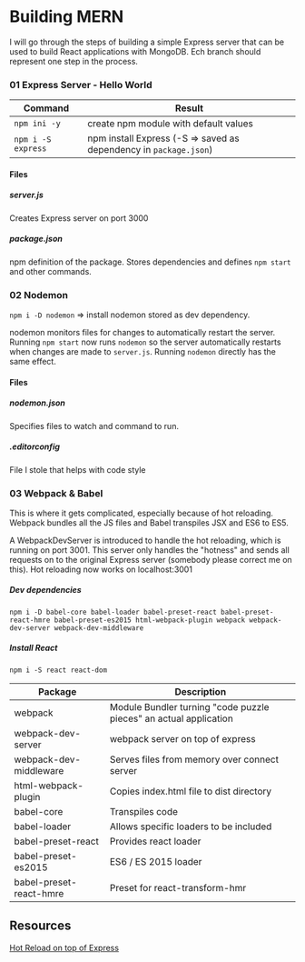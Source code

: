 # Building MERN
I will go through the steps of building a simple Express server that can be used
to build React applications with MongoDB. Ech branch should represent one step
in the process.

### 01 Express Server - Hello World
| Command | Result |
| --- | --- |
|`npm ini -y` | create npm module with default values |
|`npm i -S express` | npm install Express (-S => saved as dependency in `package.json`)|

#### Files
##### server.js
Creates Express server on port 3000
##### package.json
npm definition of the package. Stores dependencies and defines `npm start` and other commands.

### 02 Nodemon
`npm i -D nodemon` => install nodemon stored as dev dependency.

nodemon monitors files for changes to automatically restart the server. Running `npm start` now runs `nodemon`
so the server automatically restarts when changes are made to `server.js`.
Running `nodemon` directly has the same effect.
#### Files
##### nodemon.json
Specifies files to watch and command to run.
##### .editorconfig
File I stole that helps with code style

### 03 Webpack & Babel
This is where it gets complicated, especially because of hot reloading.
Webpack bundles all the JS files and Babel transpiles JSX and ES6 to ES5.

A WebpackDevServer is introduced to handle the hot reloading, which is running on port 3001.
This server only handles the "hotness" and sends all requests on to the original
Express server (somebody please correct me on this). Hot reloading now works on
localhost:3001

##### Dev dependencies
`npm i -D babel-core babel-loader babel-preset-react babel-preset-react-hmre babel-preset-es2015 html-webpack-plugin webpack webpack-dev-server webpack-dev-middleware`

##### Install React
`npm i -S react react-dom`

| Package             | Description |
| ---                 | --- |
| webpack             | Module Bundler turning "code puzzle pieces" an actual application |
| webpack-dev-server  | webpack server on top of express |
| webpack-dev-middleware | Serves files from memory over connect server |
| html-webpack-plugin | Copies index.html file to dist directory |
| babel-core          | Transpiles code |
| babel-loader        | Allows specific loaders to be included |
| babel-preset-react  | Provides react loader |
| babel-preset-es2015 | ES6 / ES 2015 loader |
| babel-preset-react-hmre | Preset for react-transform-hmr |


## Resources
[Hot Reload on top of Express](http://ctheu.com/2015/05/14/using-react-hot-loader-with-a-webpack-dev-server-and-a-node-server/)

